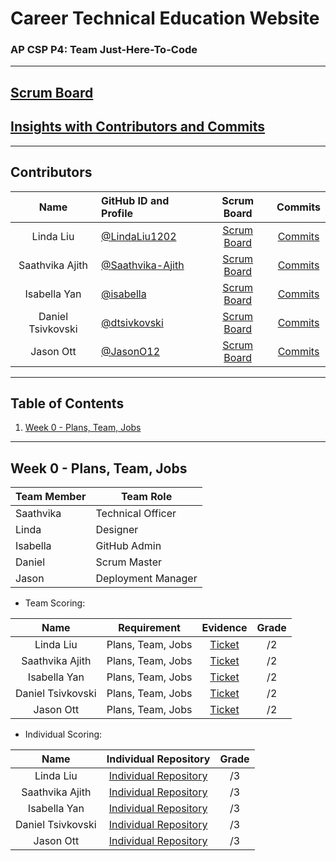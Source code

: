 # Career Technical Education Website
### AP CSP P4: Team Just-Here-To-Code
---
## [Scrum Board](https://github.com/LindaLiu1202/just_here_to_code/projects/1)
## [Insights with Contributors and Commits]( https://github.com/LindaLiu1202/just_here_to_code/graphs/contributors )
--- 
###   <h2 id="contributers">Contributors</h2>
| Name | GitHub ID and Profile | Scrum Board | Commits |
|:----:|:----------------------|:-----------:|:-------:|
| Linda Liu | [@LindaLiu1202](https://github.com/LindaLiu1202) |[Scrum Board](https://github.com/LindaLiu1202/just_here_to_code/projects/1) | [Commits](https://github.com/LindaLiu1202/just_cakes/commits?author=LindaLiu1202)
| Saathvika Ajith | [@Saathvika-Ajith](https://github.com/Saathvika-Ajith) | [Scrum Board](https://github.com/LindaLiu1202/just_here_to_code/projects/1) | [Commits](https://github.com/LindaLiu1202/just_cakes/commits?author=Saathvika-Ajith)
| Isabella Yan | [@isabella](https://github.com/yqw7  )  |[Scrum Board](https://github.com/LindaLiu1202/just_here_to_code/projects/1) | [Commits]( https://github.com/LindaLiu1202/just_cakes/commits?author=isabella )
| Daniel Tsivkovski | [@dtsivkovski](https://github.com/dtsivkovski)  |[Scrum Board](https://github.com/LindaLiu1202/just_here_to_code/projects/1) | [Commits]( https://github.com/LindaLiu1202/just_cakes/commits?author=dtsivkovski )
| Jason Ott | [@JasonO12]( https://github.com/JasonO12 )  |[Scrum Board](https://github.com/LindaLiu1202/just_here_to_code/projects/1) | [Commits]( https://github.com/LindaLiu1202/just_cakes/commits?author=JasonO12  )

---
## Table of Contents
1. [Week 0 - Plans, Team, Jobs](#Week0)
---

###   <h2 id="Week0">Week 0 - Plans, Team, Jobs</h2>

| Team Member | Team Role |
| ----------- | --------- |
| Saathvika   | Technical Officer    |
| Linda       | Designer     |
| Isabella    | GitHub Admin     |
| Daniel      | Scrum Master     |
| Jason       | Deployment Manager    |

- Team Scoring:

| Name | Requirement | Evidence | Grade |
|:----:|:-----------:|:--------:|:-----:|
| Linda Liu | Plans, Team, Jobs |<a href="https://github.com/LindaLiu1202/just_here_to_code/issues/1">Ticket</a><br>|/2|
| Saathvika Ajith | Plans, Team, Jobs |<a href="https://github.com/LindaLiu1202/just_here_to_code/issues/1">Ticket</a><br>|/2|
| Isabella Yan  | Plans, Team, Jobs |<a href="https://github.com/LindaLiu1202/just_here_to_code/issues/1">Ticket</a><br>|/2|
| Daniel Tsivkovski  | Plans, Team, Jobs |<a href="https://github.com/LindaLiu1202/just_here_to_code/issues/1">Ticket</a><br>|/2|
| Jason Ott  | Plans, Team, Jobs |<a href="https://github.com/LindaLiu1202/just_here_to_code/issues/1">Ticket</a><br>|/2|

- Individual Scoring:

| Name | Individual Repository | Grade |
|:----:|:---------------------------:|:-----:|
| Linda Liu | <a href="https://github.com/LindaLiu1202/lindaliu">Individual Repository</a> | /3 |
| Saathvika Ajith | <a href="  ">Individual Repository</a> | /3 |
| Isabella Yan   | <a href="  ">Individual Repository</a> |  /3 |
| Daniel Tsivkovski  | <a href="  ">Individual Repository</a> | /3 |
| Jason Ott   | <a href="  ">Individual Repository</a> | /3 |
